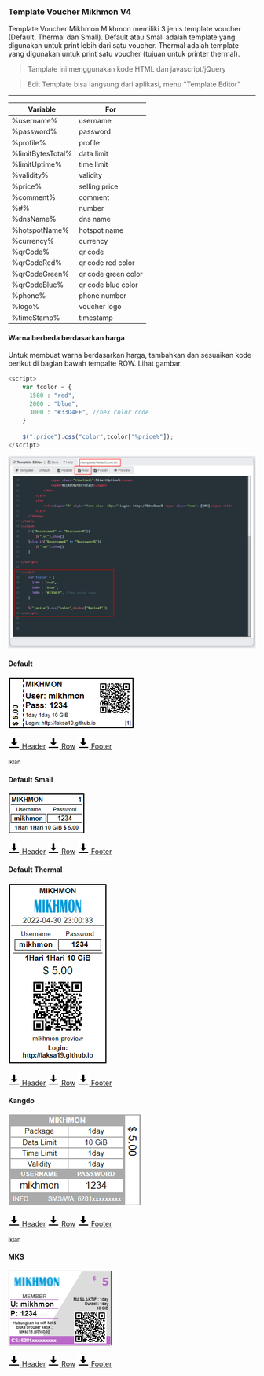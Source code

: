 ### Template Voucher Mikhmon V4

Template Voucher Mikhmon
Mikhmon memiliki 3 jenis template voucher (Default, Thermal dan Small).
Default atau Small adalah template yang digunakan untuk print lebih dari satu voucher.
Thermal adalah template yang digunakan untuk print satu voucher (tujuan untuk printer thermal).


>Tamplate ini menggunakan kode HTML dan javascript/jQuery

>Edit Template bisa langsung dari aplikasi, menu "Template Editor"

----


| Variable | For |
|---|---|
| %username% | username |
| %password% | password |
| %profile% | profile |
| %limitBytesTotal% | data limit |
| %limitUptime% | time limit |
| %validity% | validity |
| %price% | selling price |
| %comment% | comment |
| %#% | number |
| %dnsName% | dns name |
| %hotspotName% | hotspot name |
| %currency% | currency |
| %qrCode% | qr code | 
| %qrCodeRed% | qr code red color | 
| %qrCodeGreen% | qr code green color | 
| %qrCodeBlue% | qr code blue color | 
| %phone% | phone number |
| %logo% | voucher logo |
| %timeStamp% | timestamp |

#### Warna berbeda berdasarkan harga

Untuk membuat warna berdasarkan harga, tambahkan dan sesuaikan kode berikut di bagian bawah tempalte ROW. Lihat gambar.


```js
<script>
	var tcolor = {
	  1500 : "red",
	  2000 : "blue",	
	  3000 : "#33D4FF", //hex color code
	}

	$(".price").css("color",tcolor["%price%"]);
</script>
```

![](./img/voucherv4/setpricecolor.png) 


#### Default

![](./img/voucherv4/default.png) 

[![](./assets/img/download.png) Header](https://raw.githubusercontent.com/laksa19/laksa19.github.io/master/download/voucherv4/header.default.txt)
[![](./assets/img/download.png) Row](https://raw.githubusercontent.com/laksa19/laksa19.github.io/master/download/voucherv4/row.default.txt)
[![](./assets/img/download.png) Footer](https://raw.githubusercontent.com/laksa19/laksa19.github.io/master/download/voucherv4/footer.default.txt)

<div ><small>iklan</small>
	<script async src="//pagead2.googlesyndication.com/pagead/js/adsbygoogle.js"></script>
	<!-- ads3 -->
	<ins class="adsbygoogle" style="display:block" data-ad-client="ca-pub-1716315177239884" data-ad-slot="4095402072"
	 data-ad-format="auto" data-full-width-responsive="true"></ins>
	<script>
		(adsbygoogle = window.adsbygoogle || []).push({});
	</script>
</div>

#### Default Small

![](./img/voucherv4/small.png) 

[![](./assets/img/download.png) Header](https://raw.githubusercontent.com/laksa19/laksa19.github.io/master/download/voucherv4/header.small.txt)
[![](./assets/img/download.png) Row](https://raw.githubusercontent.com/laksa19/laksa19.github.io/master/download/voucherv4/row.small.txt)
[![](./assets/img/download.png) Footer](https://raw.githubusercontent.com/laksa19/laksa19.github.io/master/download/voucherv4/footer.small.txt)

#### Default Thermal

![](./img/voucherv4/thermal.png)

[![](./assets/img/download.png) Header](https://raw.githubusercontent.com/laksa19/laksa19.github.io/master/download/voucherv4/header.thermal.txt)
[![](./assets/img/download.png) Row](https://raw.githubusercontent.com/laksa19/laksa19.github.io/master/download/voucherv4/row.thermal.txt)
[![](./assets/img/download.png) Footer](https://raw.githubusercontent.com/laksa19/laksa19.github.io/master/download/voucherv4/footer.thermal.txt)

#### Kangdo

![](./img/voucherv4/kangdo.png)

[![](./assets/img/download.png) Header](https://raw.githubusercontent.com/laksa19/laksa19.github.io/master/download/voucherv4/header.kangdo.txt)
[![](./assets/img/download.png) Row](https://raw.githubusercontent.com/laksa19/laksa19.github.io/master/download/voucherv4/row.kangdo.txt)
[![](./assets/img/download.png) Footer](https://raw.githubusercontent.com/laksa19/laksa19.github.io/master/download/voucherv4/footer.kangdo.txt)

<div><small>iklan</small>
	<script async src="//pagead2.googlesyndication.com/pagead/js/adsbygoogle.js"></script>
	<!-- ads3 -->
	<ins class="adsbygoogle" style="display:block" data-ad-client="ca-pub-1716315177239884" data-ad-slot="4095402072"
	 data-ad-format="auto" data-full-width-responsive="true"></ins>
	<script>
		(adsbygoogle = window.adsbygoogle || []).push({});
	</script>
</div>


#### MKS

![](./img/voucherv4/mks.png) 

[![](./assets/img/download.png) Header](https://raw.githubusercontent.com/laksa19/laksa19.github.io/master/download/voucherv4/header.mks.txt)
[![](./assets/img/download.png) Row](https://raw.githubusercontent.com/laksa19/laksa19.github.io/master/download/voucherv4/row.mks.txt)
[![](./assets/img/download.png) Footer](https://raw.githubusercontent.com/laksa19/laksa19.github.io/master/download/voucherv4/footer.mks.txt)



